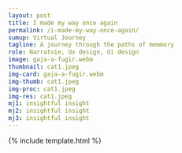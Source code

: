 ```yaml
---
layout: post
title: I made my way once again
permalink: /i-made-my-way-once-again/
sumup: Virtual Journey
tagline: A journey through the paths of memmory
role: Narratvie, Ux design, Ui design
image: gaja-a-fugir.webm
thumbnail: cat1.jpeg
img-card: gaja-a-fugir.webm
img-thumb: cat1.jpeg
img-proc: cat1.jpeg
img-res: cat1.jpeg
mj1: insightful insight
mj2: insightful insight
mj3: insightful insight
---
```


{% include template.html %}